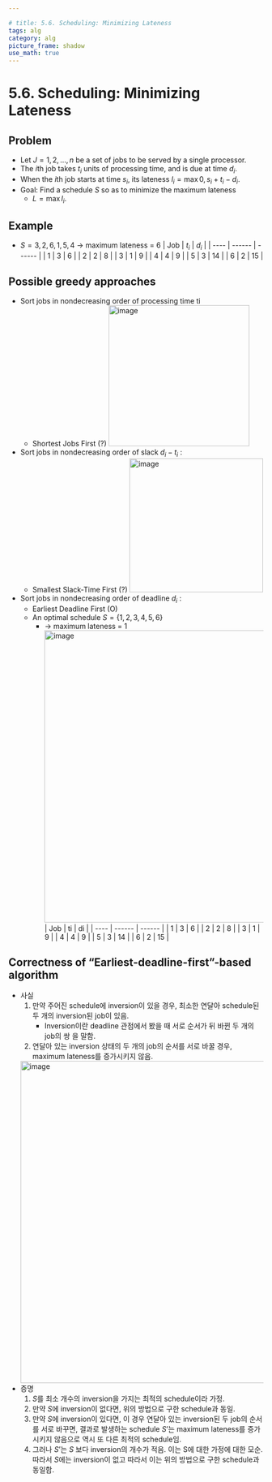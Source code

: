```yaml
---

# title: 5.6. Scheduling: Minimizing Lateness
tags: alg
category: alg
picture_frame: shadow
use_math: true
---
```

# 5.6. Scheduling: Minimizing Lateness

## Problem
  - Let $J = {1, 2, ..., n}$ be a set of jobs to be served by a single processor.
  - The $i$th job takes $t_i$ units of processing time, and is due at time $d_i$.
  - When the $i$th job starts at time $s_i$, its lateness $l_i = \max{0, s_i + t_i - d_i }$.
  - Goal: Find a schedule $S$ so as to minimize the maximum lateness
    - $L = \max{l_i}$. 
## Example
  - $S = {3, 2, 6, 1, 5, 4}$ → maximum lateness = 6
    | Job  | $t_i$ | $d_i$ |
    | ---- | ------ | ------ |
    | 1    | 3      | 6      |
    | 2    | 2      | 8      |
    | 3    | 1      | 9      |
    | 4    | 4      | 9      |
    | 5    | 3      | 14     |
    | 6    | 2      | 15     |
## Possible greedy approaches
  - Sort jobs in nondecreasing order of processing time ti 
    - Shortest Jobs First (?)
      <img width="278" alt="image" src="https://user-images.githubusercontent.com/46957634/183060689-19634dad-f6fe-4749-b7b4-79ff322904ad.png">
  - Sort jobs in nondecreasing order of slack $d_i - t_i$ :
    - Smallest Slack-Time First (?)
      <img width="264" alt="image" src="https://user-images.githubusercontent.com/46957634/183060711-231d6db2-b2d5-4487-96a5-fa9f137f6fcd.png">
  - Sort jobs in nondecreasing order of deadline $d_i$ :
    - Earliest Deadline First (O)
    - An optimal schedule $S = \{1, 2, 3, 4, 5, 6\}$
      - → maximum lateness = 1
        <img width="576" alt="image" src="https://user-images.githubusercontent.com/46957634/183060864-6e8c363a-8774-41af-8072-92e6c644eaa4.png">
      | Job  | ti | di |
      | ---- | ------ | ------ |
      | 1    | 3      | 6      |
      | 2    | 2      | 8      |
      | 3    | 1      | 9      |
      | 4    | 4      | 9      |
      | 5    | 3      | 14     |
      | 6    | 2      | 15     |



## Correctness of “Earliest-deadline-first”-based algorithm

  - 사실
    1. 만약 주어진 schedule에 inversion이 있을 경우, 최소한 연달아 schedule된 두 개의 inversion된 job이 있음.
       - Inversion이란 deadline 관점에서 봤을 때 서로 순서가 뒤 바뀐 두 개의 job의 쌍 을 말함.
    2. 연달아 있는 inversion 상태의 두 개의 job의 순서를 서로 바꿀 경우, maximum lateness를 증가시키지 않음.
    <img width="635" alt="image" src="https://user-images.githubusercontent.com/46957634/183060985-08d14620-acf4-48a0-bda1-eccb41478a35.png">
  - 증명
    1. $S$를 최소 개수의 inversion을 가지는 최적의 schedule이라 가정. 
    2. 만약 $S$에 inversion이 없다면, 위의 방법으로 구한 schedule과 동일.
    3. 만약 $S$에 inversion이 있다면, 이 경우 연달아 있는 inversion된 두 job의 순서를 서로 바꾸면, 결과로 발생하는 schedule $S’$는 maximum lateness를 증가시키지 않음으로 역시 또 다른 최적의 schedule임.
    4. 그러나 $S’$는 $S$ 보다 inversion의 개수가 적음. 이는 S에 대한 가정에 대한 모순. 따라서 $S$에는 inversion이 없고 따라서 이는 위의 방법으로 구한 schedule과 동일함.
